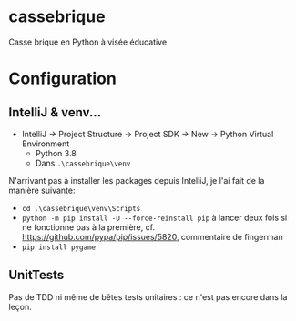 # cassebrique
Casse brique en Python à visée éducative

# Configuration
## IntelliJ & venv...
- IntelliJ → Project Structure → Project SDK → New → Python Virtual Environment
  - Python 3.8
  - Dans `.\cassebrique\venv`
  
N'arrivant pas à installer les packages depuis IntelliJ, je l'ai fait de la manière suivante: 
- `cd .\cassebrique\venv\Scripts`
- `python -m pip install -U --force-reinstall pip` à lancer deux fois si ne fonctionne pas à la première, cf. https://github.com/pypa/pip/issues/5820, commentaire de fingerman
- `pip install pygame`

## UnitTests
Pas de TDD ni même de bêtes tests unitaires : ce n'est pas encore dans la leçon.